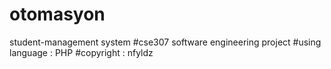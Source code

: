 # otomasyon
student-management system
#cse307 software engineering project
#using language : PHP
#copyright : nfyldz
